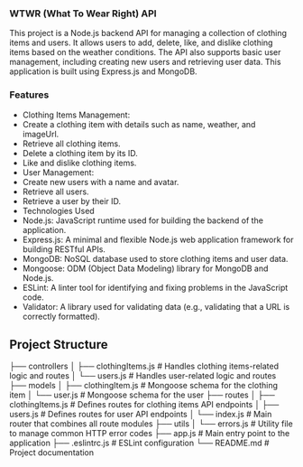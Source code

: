 ### WTWR (What To Wear Right) API

This project is a Node.js backend API for managing a collection of clothing items and users. It allows users to add, delete, like, and dislike clothing items based on the weather conditions. The API also supports basic user management, including creating new users and retrieving user data. This application is built using Express.js and MongoDB.

### Features

- Clothing Items Management:
- Create a clothing item with details such as name, weather, and imageUrl.
- Retrieve all clothing items.
- Delete a clothing item by its ID.
- Like and dislike clothing items.
- User Management:
- Create new users with a name and avatar.
- Retrieve all users.
- Retrieve a user by their ID.
- Technologies Used
- Node.js: JavaScript runtime used for building the backend of the application.
- Express.js: A minimal and flexible Node.js web application framework for building RESTful APIs.
- MongoDB: NoSQL database used to store clothing items and user data.
- Mongoose: ODM (Object Data Modeling) library for MongoDB and Node.js.
- ESLint: A linter tool for identifying and fixing problems in the JavaScript code.
- Validator: A library used for validating data (e.g., validating that a URL is correctly formatted).

## Project Structure

├── controllers
│ ├── clothingItems.js # Handles clothing items-related logic and routes
│ └── users.js # Handles user-related logic and routes
├── models
│ ├── clothingItem.js # Mongoose schema for the clothing item
│ └── user.js # Mongoose schema for the user
├── routes
│ ├── clothingItems.js # Defines routes for clothing items API endpoints
│ ├── users.js # Defines routes for user API endpoints
│ └── index.js # Main router that combines all route modules
├── utils
│ └── errors.js # Utility file to manage common HTTP error codes
├── app.js # Main entry point to the application
├── .eslintrc.js # ESLint configuration
└── README.md # Project documentation
